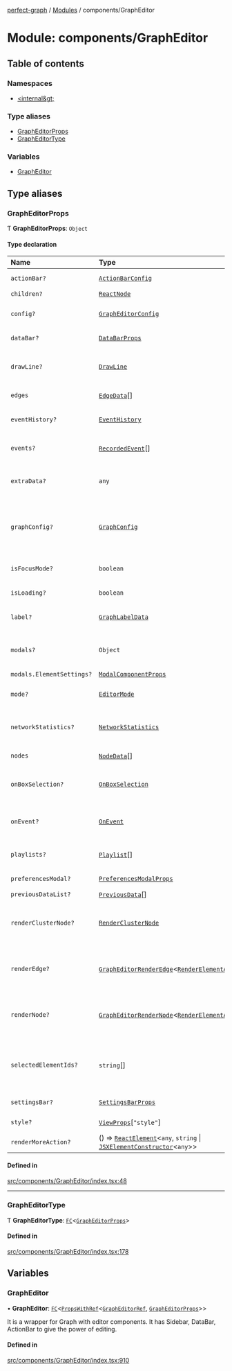 [perfect-graph](../README.md) / [Modules](../modules.md) / components/GraphEditor

# Module: components/GraphEditor

## Table of contents

### Namespaces

- [&lt;internal\&gt;](components_GraphEditor._internal_.md)

### Type aliases

- [GraphEditorProps](components_GraphEditor.md#grapheditorprops)
- [GraphEditorType](components_GraphEditor.md#grapheditortype)

### Variables

- [GraphEditor](components_GraphEditor.md#grapheditor)

## Type aliases

### GraphEditorProps

Ƭ **GraphEditorProps**: `Object`

#### Type declaration

| Name | Type | Description |
| :------ | :------ | :------ |
| `actionBar?` | [`ActionBarConfig`](components_GraphEditor_ActionBar.md#actionbarconfig) | Config for ActionBar |
| `children?` | [`ReactNode`](components_ClusterNodeContainer._internal_.md#reactnode) | - |
| `config?` | [`GraphEditorConfig`](components_GraphEditor._internal_.md#grapheditorconfig) | GraphEditor config data for all operations. |
| `dataBar?` | [`DataBarProps`](components_GraphEditor_DataBar.md#databarprops) | Config for DataBar |
| `drawLine?` | [`DrawLine`](components_EdgeContainer._internal_.md#drawline) | The function to draw line for edge connection vectors |
| `edges` | [`EdgeData`](components_ClusterNodeContainer._internal_.md#edgedata)[] | Edge data list to render |
| `eventHistory?` | [`EventHistory`](components_GraphEditor._internal_.md#eventhistory) | Event history will be displayed on SettingsBar |
| `events?` | [`RecordedEvent`](components_GraphEditor._internal_.md#recordedevent)[] | Recorded events will be displayed on SettingsBar |
| `extraData?` | `any` | To rerender the graph when the extra data changes |
| `graphConfig?` | [`GraphConfig`](components_Graph._internal_.md#graphconfig) | All graph config data for nodes and edges. It will supply the config data for the graph. |
| `isFocusMode?` | `boolean` | Focus mode for chunk stacked nodes |
| `isLoading?` | `boolean` | Display loading indicator |
| `label?` | [`GraphLabelData`](components_GraphEditor._internal_.md#graphlabeldata) | Config for labels of nodes and edges |
| `modals?` | `Object` | Modal components for displaying modal dialogs |
| `modals.ElementSettings?` | [`ModalComponentProps`](components_GraphEditor_ModalComponent.md#modalcomponentprops) | - |
| `mode?` | [`EditorMode`](components_GraphEditor._internal_.md#editormode) | Editor mode for changing actions and mouse icon |
| `networkStatistics?` | [`NetworkStatistics`](components_GraphEditor._internal_.md#networkstatistics) | Calculated network statistics will be displayed on SettingsBar |
| `nodes` | [`NodeData`](components_ClusterNodeContainer._internal_.md#nodedata)[] | Node data list to render |
| `onBoxSelection?` | [`OnBoxSelection`](components_Graph._internal_.md#onboxselection) | Event handler for box selection event. It gives the selected nodes |
| `onEvent?` | [`OnEvent`](components_GraphEditor._internal_.md#onevent) | Event handler for all events that are emitted by the graph editor. |
| `playlists?` | [`Playlist`](components_GraphEditor._internal_.md#playlist)[] | Events playlist will be displayed on SettingsBar |
| `preferencesModal?` | [`PreferencesModalProps`](components_GraphEditor_PreferencesModal.md#preferencesmodalprops) | Config for PreferencesModal |
| `previousDataList?` | [`PreviousData`](components_GraphEditor._internal_.md#previousdata)[] | Focus mode stack |
| `renderClusterNode?` | [`RenderClusterNode`](components_ClusterNodeContainer._internal_.md#renderclusternode) | It returns a PIXI.DisplayObject instance as React.Node for the cluster node |
| `renderEdge?` | [`GraphEditorRenderEdge`](components_GraphEditor._internal_.md#grapheditorrenderedge)<[`RenderElementAdditionalInfo`](components_GraphEditor._internal_.md#renderelementadditionalinfo)\> | It returns a PIXI.DisplayObject instance as React.Node for the edge |
| `renderNode?` | [`GraphEditorRenderNode`](components_GraphEditor._internal_.md#grapheditorrendernode)<[`RenderElementAdditionalInfo`](components_GraphEditor._internal_.md#renderelementadditionalinfo)\> | It returns a PIXI.DisplayObject instance as React.Node for the node |
| `selectedElementIds?` | `string`[] | It gives the selected nodes. It is used for selected node highlighting and DataBar |
| `settingsBar?` | [`SettingsBarProps`](components_GraphEditor_SettingsBar.md#settingsbarprops) | Config for SettingsBar |
| `style?` | [`ViewProps`](components_Graph._internal_.md#viewprops)[``"style"``] | Style for graph container view |
| `renderMoreAction?` | () => [`ReactElement`](../interfaces/components_ClusterNodeContainer._internal_.ReactElement.md)<`any`, `string` \| [`JSXElementConstructor`](components_ClusterNodeContainer._internal_.md#jsxelementconstructor)<`any`\>\> | - |

#### Defined in

[src/components/GraphEditor/index.tsx:48](https://github.com/MaastrichtU-IDS/perfect-graph/blob/27ebaf3/src/components/GraphEditor/index.tsx#L48)

___

### GraphEditorType

Ƭ **GraphEditorType**: [`FC`](components_ClusterNodeContainer._internal_.md#fc)<[`GraphEditorProps`](components_GraphEditor.md#grapheditorprops)\>

#### Defined in

[src/components/GraphEditor/index.tsx:178](https://github.com/MaastrichtU-IDS/perfect-graph/blob/27ebaf3/src/components/GraphEditor/index.tsx#L178)

## Variables

### GraphEditor

• **GraphEditor**: [`FC`](components_ClusterNodeContainer._internal_.md#fc)<[`PropsWithRef`](components_Container._internal_.md#propswithref)<[`GraphEditorRef`](components_GraphEditor._internal_.md#grapheditorref), [`GraphEditorProps`](components_GraphEditor.md#grapheditorprops)\>\>

It is a wrapper for Graph with editor components. It has Sidebar, DataBar, ActionBar
to give the power of editing.

#### Defined in

[src/components/GraphEditor/index.tsx:910](https://github.com/MaastrichtU-IDS/perfect-graph/blob/27ebaf3/src/components/GraphEditor/index.tsx#L910)
